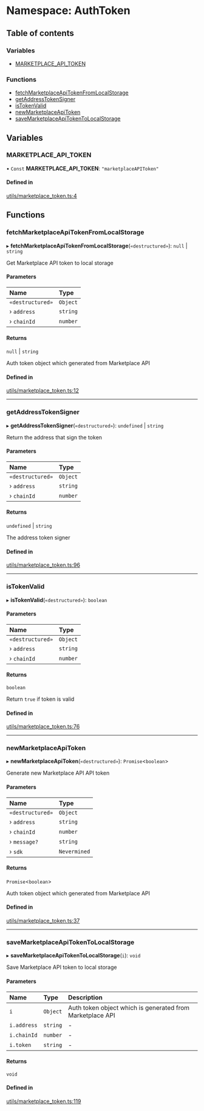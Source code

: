 # Namespace: AuthToken

## Table of contents

### Variables

- [MARKETPLACE\_API\_TOKEN](AuthToken.md#marketplace_api_token)

### Functions

- [fetchMarketplaceApiTokenFromLocalStorage](AuthToken.md#fetchmarketplaceapitokenfromlocalstorage)
- [getAddressTokenSigner](AuthToken.md#getaddresstokensigner)
- [isTokenValid](AuthToken.md#istokenvalid)
- [newMarketplaceApiToken](AuthToken.md#newmarketplaceapitoken)
- [saveMarketplaceApiTokenToLocalStorage](AuthToken.md#savemarketplaceapitokentolocalstorage)

## Variables

### MARKETPLACE\_API\_TOKEN

• `Const` **MARKETPLACE\_API\_TOKEN**: ``"marketplaceAPIToken"``

#### Defined in

[utils/marketplace_token.ts:4](https://github.com/nevermined-io/react-components/blob/f2bb80f/catalog/src/utils/marketplace_token.ts#L4)

## Functions

### fetchMarketplaceApiTokenFromLocalStorage

▸ **fetchMarketplaceApiTokenFromLocalStorage**(`«destructured»`): ``null`` \| `string`

Get Marketplace API token to local storage

#### Parameters

| Name | Type |
| :------ | :------ |
| `«destructured»` | `Object` |
| › `address` | `string` |
| › `chainId` | `number` |

#### Returns

``null`` \| `string`

Auth token object which generated from Marketplace API

#### Defined in

[utils/marketplace_token.ts:12](https://github.com/nevermined-io/react-components/blob/f2bb80f/catalog/src/utils/marketplace_token.ts#L12)

___

### getAddressTokenSigner

▸ **getAddressTokenSigner**(`«destructured»`): `undefined` \| `string`

Return the address that sign the token

#### Parameters

| Name | Type |
| :------ | :------ |
| `«destructured»` | `Object` |
| › `address` | `string` |
| › `chainId` | `number` |

#### Returns

`undefined` \| `string`

The address token signer

#### Defined in

[utils/marketplace_token.ts:96](https://github.com/nevermined-io/react-components/blob/f2bb80f/catalog/src/utils/marketplace_token.ts#L96)

___

### isTokenValid

▸ **isTokenValid**(`«destructured»`): `boolean`

#### Parameters

| Name | Type |
| :------ | :------ |
| `«destructured»` | `Object` |
| › `address` | `string` |
| › `chainId` | `number` |

#### Returns

`boolean`

Return `true` if token is valid

#### Defined in

[utils/marketplace_token.ts:76](https://github.com/nevermined-io/react-components/blob/f2bb80f/catalog/src/utils/marketplace_token.ts#L76)

___

### newMarketplaceApiToken

▸ **newMarketplaceApiToken**(`«destructured»`): `Promise`<`boolean`\>

Generate new Marketplace API API token

#### Parameters

| Name | Type |
| :------ | :------ |
| `«destructured»` | `Object` |
| › `address` | `string` |
| › `chainId` | `number` |
| › `message?` | `string` |
| › `sdk` | `Nevermined` |

#### Returns

`Promise`<`boolean`\>

Auth token object which generated from Marketplace API

#### Defined in

[utils/marketplace_token.ts:37](https://github.com/nevermined-io/react-components/blob/f2bb80f/catalog/src/utils/marketplace_token.ts#L37)

___

### saveMarketplaceApiTokenToLocalStorage

▸ **saveMarketplaceApiTokenToLocalStorage**(`i`): `void`

Save Marketplace API token to local storage

#### Parameters

| Name | Type | Description |
| :------ | :------ | :------ |
| `i` | `Object` | Auth token object which is generated from Marketplace API |
| `i.address` | `string` | - |
| `i.chainId` | `number` | - |
| `i.token` | `string` | - |

#### Returns

`void`

#### Defined in

[utils/marketplace_token.ts:119](https://github.com/nevermined-io/react-components/blob/f2bb80f/catalog/src/utils/marketplace_token.ts#L119)
